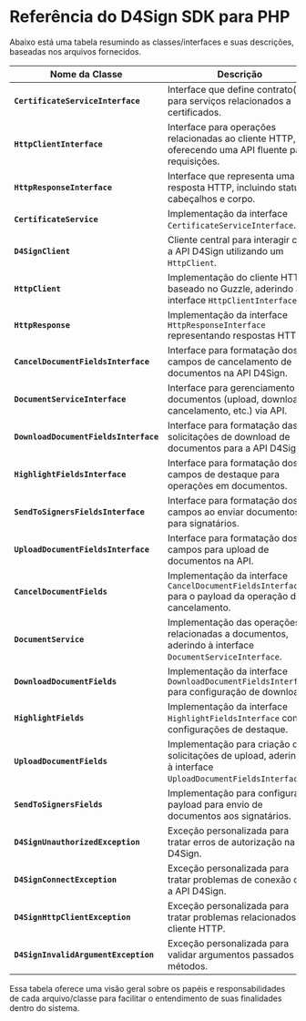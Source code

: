 # Referência do D4Sign SDK para PHP

Abaixo está uma tabela resumindo as classes/interfaces e suas descrições, baseadas nos arquivos fornecidos.

| **Nome da Classe**                    | **Descrição**                                                                                               |
|---------------------------------------|-------------------------------------------------------------------------------------------------------------|
| **`CertificateServiceInterface`**     | Interface que define contrato(s) para serviços relacionados a certificados.                                 |
| **`HttpClientInterface`**             | Interface para operações relacionadas ao cliente HTTP, oferecendo uma API fluente para requisições.         |
| **`HttpResponseInterface`**           | Interface que representa uma resposta HTTP, incluindo status, cabeçalhos e corpo.                           |
| **`CertificateService`**              | Implementação da interface `CertificateServiceInterface`.                                                   |
| **`D4SignClient`**                    | Cliente central para interagir com a API D4Sign utilizando um `HttpClient`.                                 |
| **`HttpClient`**                      | Implementação do cliente HTTP baseado no Guzzle, aderindo à interface `HttpClientInterface`.                |
| **`HttpResponse`**                    | Implementação da interface `HttpResponseInterface` representando respostas HTTP.                            |
| **`CancelDocumentFieldsInterface`**   | Interface para formatação dos campos de cancelamento de documentos na API D4Sign.                           |
| **`DocumentServiceInterface`**        | Interface para gerenciamento de documentos (upload, download, cancelamento, etc.) via API.                  |
| **`DownloadDocumentFieldsInterface`** | Interface para formatação das solicitações de download de documentos para a API D4Sign.                     |
| **`HighlightFieldsInterface`**        | Interface para formatação dos campos de destaque para operações em documentos.                              |
| **`SendToSignersFieldsInterface`**    | Interface para formatação dos campos ao enviar documentos para signatários.                                 |
| **`UploadDocumentFieldsInterface`**   | Interface para formatação dos campos para upload de documentos na API.                                      |
| **`CancelDocumentFields`**            | Implementação da interface `CancelDocumentFieldsInterface` para o payload da operação de cancelamento.      |
| **`DocumentService`**                 | Implementação das operações relacionadas a documentos, aderindo à interface `DocumentServiceInterface`.     |
| **`DownloadDocumentFields`**          | Implementação da interface `DownloadDocumentFieldsInterface` para configuração de downloads.                |
| **`HighlightFields`**                 | Implementação da interface `HighlightFieldsInterface` com configurações de destaque.                        |
| **`UploadDocumentFields`**            | Implementação para criação de solicitações de upload, aderindo à interface `UploadDocumentFieldsInterface`. |
| **`SendToSignersFields`**             | Implementação para configurar o payload para envio de documentos aos signatários.                           |
| **`D4SignUnauthorizedException`**     | Exceção personalizada para tratar erros de autorização na API D4Sign.                                       |
| **`D4SignConnectException`**          | Exceção personalizada para tratar problemas de conexão com a API D4Sign.                                    |
| **`D4SignHttpClientException`**       | Exceção personalizada para tratar problemas relacionados ao cliente HTTP.                                   |
| **`D4SignInvalidArgumentException`**  | Exceção personalizada para validar argumentos passados aos métodos.                                         |

Essa tabela oferece uma visão geral sobre os papéis e responsabilidades de cada arquivo/classe para facilitar o
entendimento de suas finalidades dentro do sistema.
